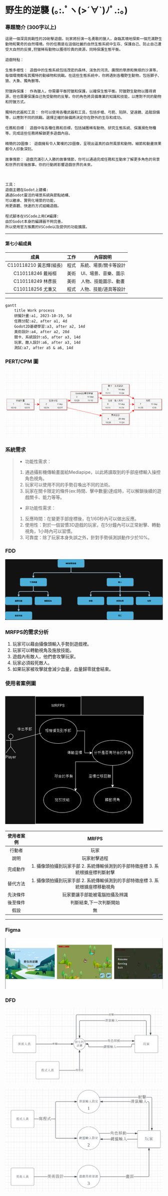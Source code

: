 
# 野生的逆襲 (｡:.ﾟヽ(>´∀`)ﾉﾟ.:｡)   

### 專題簡介 (300字以上)

```
這是一個深具挑戰性的2D射擊遊戲，玩家將扮演一名勇敢的獵人，身臨其境地探索一個充滿野生動物和驚奇的自然環境。你的任務是在這個壯麗的自然生態系統中生存、保護自己、防止自己遭受大自然的反撲,狩獵稀有動物以獲得珍貴的資源，同時保護生態平衡。

遊戲特點：

生態多樣性： 遊戲中的生態系統包括茂密的森林、湍急的河流、廣闊的草原和無垠的沙漠等，每個環境都有其獨特的動植物和挑戰。在這些生態系統中，你將遇到各種野生動物，包括獅子、狼、大象、獨角獸等。

狩獵與保護： 作為獵人，你需要平衡狩獵和保護，以確保生態平衡。狩獵野生動物以獲得資源，但也需要保護自己免受動物的反擊。你的角色將具備專業的知識和技能，以應對不同的動物和狩獵方式。

獨特的武器和工具： 你可以使用各種武器和工具，包括步槍、弓箭、陷阱、望遠鏡、追蹤設備等，以應對不同的挑戰。選擇正確的裝備將決定你在野外的生存和成功。

任務和目標： 遊戲中有各種任務和目標，包括捕獲稀有動物、研究生態系統、保護瀕危物種等。完成這些任務將解鎖更多遊戲內容。

精簡的2D圖像： 遊戲擁有令人驚嘆的2D圖像，呈現出逼真的自然風景和動物。細節和動畫效果都令人印象深刻。

故事情節： 遊戲充滿引人入勝的故事情節，你可以通過完成任務和互動來了解更多角色的背景和世界的背後故事。你的行動將影響遊戲世界的未來。

```


```


工具：
遊戲主體在Godot上建構:
通過Godot靈活的場景系統與節點結構、
可以繼承、實例化場景的功能，
用更直觀、快速的方式組織遊戲。

程式腳本在VSCode上用C#編譯:
由於Godot本身的編譯器不夠完善，
所以使用官方推薦的VSCode以及提供的功能擴展。
```
---
#### 第七小組成員 
|成員|工作|內容說明|
|:-------------:|:-------------:|:-------------:|
|C110118210 黃志輝(組長)|程式|系統、場景/關卡等設計|
|C110118246 戴裕桓|美術|UI、場景、音樂、圖示|
|C110118249 林彥辰|美術|人物、技能圖示、動畫|
|C110118256 尤重又|程式|人物、技能/道具等設計|
---
```mermaid
gantt
    title Work process
    研擬計畫:a1, 2023-10-19, 5d
    任務分配:a2, after a1, 4d
    Godot2D基礎學習:a3, after a2, 14d
    美術設計:a4, after a2, 28d
    關卡、系統設計:a5, after a3, 14d
    玩家、敵人設計:a6, after a3, 14d
    測試:a7, after a5 & a6, 14d
```
### PERT/CPM 圖
![CPM](CPM.png "CPM")
### 系統需求
> * 功能性需求：
> 1. 通過攝影機傳輸畫面給Mediapipe，以此將讀取到的手部座標輸入操控角色視角。
> 2. 玩家可以使用不同的手勢召喚出不同的法術。
> 3. 玩家在關卡限定的條件(ex:時間、擊中數量)達成時，可以解鎖後續的遊戲關卡、能力等等。
> * 非功能性需求：
> 1. 反應時間：在變更手部座標後，在1/60秒內可以做出反應。
> 2. 使用性：對於一個習慣3D遊戲的玩家，在5分鐘內可以正常射擊、轉動視角，1小時內可以習慣。
> 3. 可靠度：除了玩家本身失誤之外，針對手勢偵測誤動作少於10%。
### FDD
![FDD](FDD.drawio.png "FDD")
### MRFPS的需求分析
1. 玩家可以藉由攝像頭輸入手勢到遊戲裡。
2. 玩家可以轉動視角及施放技能。
3. 遊戲內有敵人，他們會攻擊玩家。
4. 玩家必須殺死敵人。
5. 如果玩家被攻擊就會減少血量，血量歸零就會結束。
### 使用者案例圖
![user_case](user_case.drawio.png "user_case")
---
|使用者案例|MRFPS|
|:-------------:|:-------------:|
|行動者|玩家|
|說明|玩家射擊過程|
|完成動作|1. 攝像頭拍攝到玩家手部 2. 系統傳輸偵測到的手部特徵座標 3. 系統根據座標判斷射擊|
|替代方法|1. 攝像頭拍攝到玩家手部 2. 系統傳輸偵測到的手部特徵座標 3. 系統根據座標移動視角|
|先決條件|玩家要讓手部能被電腦拍攝及辨識|
|後至條件|判斷結束,下一次判斷開始|
|假設|無|
---
### Figma

![DFD](figma.png "DFD")
### DFD

![DFD](DFD.jpg "DFD")

![DFD 0](DFD0.png "DFD 0")
